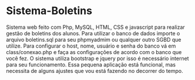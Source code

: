 # Sistema-Boletins
Sistema web feito com Php, MySQL, HTML, CSS e javascript para realizar gestão de boletins dos alunos.
Para utilizar o banco de dados importe o arquivo boletins.sql para seu phpmyadmim ou qualquer outro SGBD que utilize.
Para configurar o host, nome, usuário e senha do banco vá em class/conexao.php e faça as configurações de acordo com o banco que você fez. O sistema utiliza bootstrap e jquery por isso é necessário internet para seu funcionamento. Essa pequena aplicação está funcional, mas necessita de alguns ajustes que vou está fazendo no decorrer do tempo.
